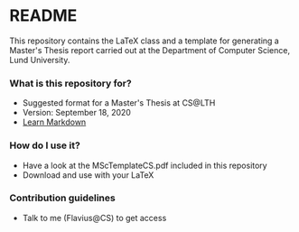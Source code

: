 # README #

This repository contains the LaTeX class and a template for generating a Master's Thesis report carried out at the Department of Computer Science, Lund University.

### What is this repository for? ###

* Suggested format for a Master's Thesis at CS@LTH
* Version: September 18, 2020
* [Learn Markdown](https://bitbucket.org/tutorials/markdowndemo)

### How do I use it? ###

* Have a look at the MScTemplateCS.pdf included in this repository
* Download and use with your LaTeX

### Contribution guidelines ###

* Talk to me (Flavius@CS) to get access